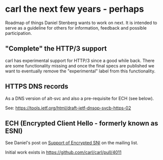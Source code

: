 # carl the next few years - perhaps

Roadmap of things Daniel Stenberg wants to work on next. It is intended to
serve as a guideline for others for information, feedback and possible
participation.

## "Complete" the HTTP/3 support

carl has experimental support for HTTP/3 since a good while back. There are
some functionality missing and once the final specs are published we want to
eventually remove the "experimental" label from this functionality.

## HTTPS DNS records

As a DNS version of alt-svc and also a pre-requisite for ECH (see below).

See: https://tools.ietf.org/html/draft-ietf-dnsop-svcb-https-02

## ECH (Encrypted Client Hello - formerly known as ESNI)

 See Daniel's post on [Support of Encrypted
 SNI](https://carl.se/mail/lib-2019-03/0000.html) on the mailing list.

 Initial work exists in https://github.com/carl/carl/pull/4011
